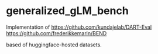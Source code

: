 # generalized_gLM_bench

Implementation of 
https://github.com/kundajelab/DART-Eval 
https://github.com/frederikkemarin/BEND

based of huggingface-hosted datasets. 
